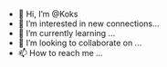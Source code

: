 - 👋 Hi, I’m @Koks
- 👀 I’m interested in new connections...
- 🌱 I’m currently learning ...
- 💞️ I’m looking to collaborate on ...
- 📫 How to reach me ...

<!---
Koks270182/Koks270182 is a ✨ special ✨ repository because its `README.md` (this file) appears on your GitHub profile.
You can click the Preview link to take a look at your changes.
--->
